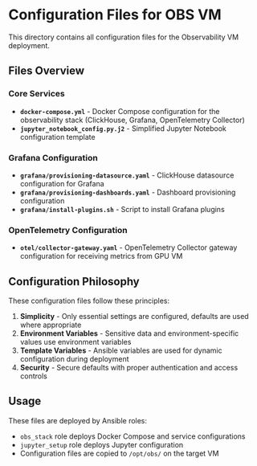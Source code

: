 # Configuration Files for OBS VM

This directory contains all configuration files for the Observability VM deployment.

## Files Overview

### Core Services

- **`docker-compose.yml`** - Docker Compose configuration for the observability stack (ClickHouse, Grafana, OpenTelemetry Collector)
- **`jupyter_notebook_config.py.j2`** - Simplified Jupyter Notebook configuration template

### Grafana Configuration

- **`grafana/provisioning-datasource.yaml`** - ClickHouse datasource configuration for Grafana
- **`grafana/provisioning-dashboards.yaml`** - Dashboard provisioning configuration
- **`grafana/install-plugins.sh`** - Script to install Grafana plugins

### OpenTelemetry Configuration

- **`otel/collector-gateway.yaml`** - OpenTelemetry Collector gateway configuration for receiving metrics from GPU VM

## Configuration Philosophy

These configuration files follow these principles:

1. **Simplicity** - Only essential settings are configured, defaults are used where appropriate
2. **Environment Variables** - Sensitive data and environment-specific values use environment variables
3. **Template Variables** - Ansible variables are used for dynamic configuration during deployment
4. **Security** - Secure defaults with proper authentication and access controls

## Usage

These files are deployed by Ansible roles:

- `obs_stack` role deploys Docker Compose and service configurations
- `jupyter_setup` role deploys Jupyter configuration
- Configuration files are copied to `/opt/obs/` on the target VM
